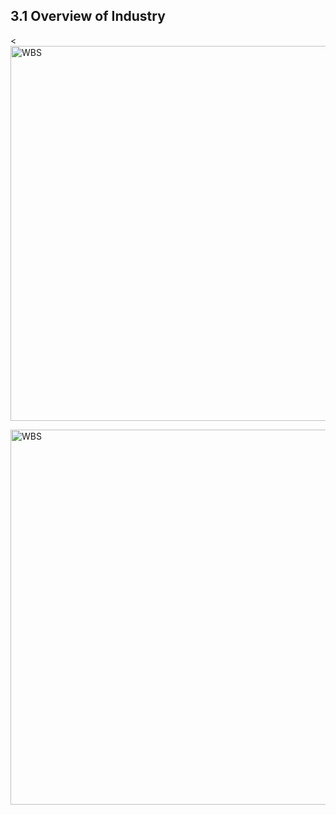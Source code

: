 ## 3.1 Overview of Industry

<<img src="https://raw.githubusercontent.com/Cheryl322/Technicrab_Project1_SAD_20232024/main/image/WBS.jpg" alt="WBS" width="600"/>

<img src="https://raw.githubusercontent.com/Cheryl322/Technicrab_Project1_SAD_20232024/main/image/WBS.jpg" alt="WBS" width="600"/>
